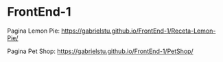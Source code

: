 # FrontEnd-1

Pagina Lemon Pie: https://gabrielstu.github.io/FrontEnd-1/Receta-Lemon-Pie/

Pagina Pet Shop: https://gabrielstu.github.io/FrontEnd-1/PetShop/